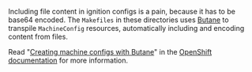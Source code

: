 Including file content in ignition configs is a pain, because it has to be base64 encoded. The `Makefiles` in these directories uses [Butane][] to transpile `MachineConfig` resources, automatically including and encoding content from files.

Read "[Creating machine configs with Butane][]" in the [OpenShift documentation][] for more information.

[butane]: https://coreos.github.io/butane/
[openshift documentation]: https://docs.openshift.com/container-platform/4.10/installing/install_config/installing-customizing.html
[creating machine configs with butane]: https://docs.openshift.com/container-platform/4.10/installing/install_config/installing-customizing.html#installation-special-config-butane_installing-customizing
